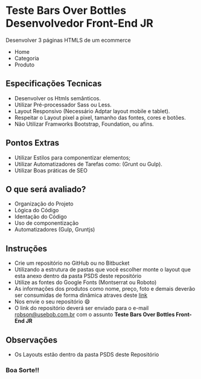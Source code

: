 # Teste Bars Over Bottles Desenvolvedor Front-End JR
Desenvolver 3 páginas HTMLS de um ecommerce
- Home
- Categoria
- Produto

## Especificações Tecnicas
- Desenvolver os Htmls semânticos.
- Utilizar Pré-processador Sass ou Less.
- Layout Responsivo (Necessário Adptar layout mobile e tablet).
- Respeitar o Layout pixel a pixel, tamanho das fontes, cores e botões.
- Não Utilizar Framworks Bootstrap, Foundation, ou afins.

## Pontos Extras
- Utilizar Estilos para componentizar elementos;
- Utilizar Automatizadores de Tarefas como: (Grunt ou Gulp).
- Utilizar Boas práticas de SEO

## O que será avaliado?
- Organização do Projeto
- Lógica do Código
- Identação do Código
- Uso de componentização
- Automatizadores (Gulp, Gruntjs)

## Instruções
- Crie um repositório no GitHub ou no Bitbucket
- Utilizando a estrutura de pastas que você escolher monte o layout que esta anexo dentro da pasta PSDS deste repositório
- Utilize as fontes do Google Fonts (Montserrat ou Roboto)
- As informações dos produtos como nome, preço, foto e demais deverão ser consumidas de forma dinâmica atraves deste [link](https://bob-teste-front-end.herokuapp.com/api/products.json)
- Nos envie o seu repositório 😄
- O link do repositório deverá ser enviado para o e-mail robson@usebob.com.br com o assunto **Teste Bars Over Bottles Front-End JR**

## Observações
- Os Layouts estão dentro da pasta PSDS deste Repositório

### Boa Sorte!!
